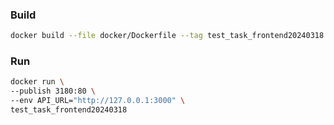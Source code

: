### Build
```bash
docker build --file docker/Dockerfile --tag test_task_frontend20240318 .
```

### Run
```bash
docker run \
--publish 3180:80 \
--env API_URL="http://127.0.0.1:3000" \
test_task_frontend20240318
```
